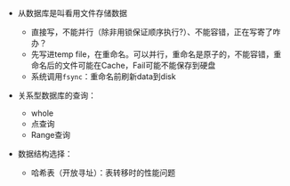 + 从数据库是叫看用文件存储数据
	+ 直接写，不能并行（除非用锁保证顺序执行?）、不能容错，正在写寄了咋办？
	+ 先写进temp file，在重命名。可以并行，重命名是原子的，不能容错，重命名后的文件可能在Cache，Fail可能不能保存到硬盘
	+ 系统调用`fsync`：重命名前刷新data到disk

+ 关系型数据库的查询：
	+ whole
	+ 点查询
	+ Range查询

+ 数据结构选择：
	+ 哈希表（开放寻址）：表转移时的性能问题
